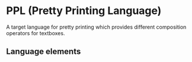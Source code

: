 # PPL (Pretty Printing Language)
A target language for pretty printing which provides different composition operators for textboxes.
## Language elements
